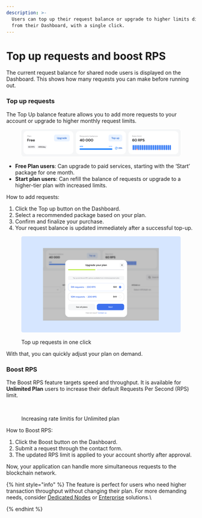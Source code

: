 ```yaml
---
description: >-
  Users can top up their request balance or upgrade to higher limits directly
  from their Dashboard, with a single click.
---
```


# Top up requests and boost RPS

The current request balance for shared node users is displayed on the Dashboard. This shows how many requests you can make before running out.

### Top up requests

The Top Up balance feature allows you to add more requests to your account or upgrade to higher monthly request limits.

<figure><img src="../../.gitbook/assets/Docs_TopUp(free plan).jpg" alt="managing GetBlock RPC node plans"><figcaption></figcaption></figure>

* **Free Plan users**: Can upgrade to paid services, starting with the ‘Start’ package for one month.
* **Start plan users**: Can refill the balance of requests or upgrade to a higher-tier plan with increased limits.

How to add requests:

1. Click the Top up button on the Dashboard.
2. Select a recommended package based on your plan.
3. Confirm and finalize your purchase.
4. Your request balance is updated immediately after a successful top-up.

<figure><img src="../../.gitbook/assets/Docs_how_to_top_up(free plan).svg" alt="How to add requests to your RPC node package"><figcaption><p>Top up requests in one click</p></figcaption></figure>

With that, you can quickly adjust your plan on demand.

### Boost RPS

The Boost RPS feature targets speed and throughput. It is available for **Unlimited Plan** users to increase their default Requests Per Second (RPS) limit.&#x20;

<figure><img src="../../.gitbook/assets/Docs_unlim_BoostRPS.svg" alt=""><figcaption><p>Increasing rate limitis for Unlimited plan</p></figcaption></figure>

How to Boost RPS:

1. Click the Boost button on the Dashboard.
2. Submit a request through the contact form.
3. The updated RPS limit is applied to your account shortly after approval.

Now, your application can handle more simultaneous requests to the blockchain network.&#x20;

{% hint style="info" %}
The feature is perfect for users who need higher transaction throughput without changing their plan. For more demanding needs, consider [Dedicated Nodes](https://getblock.io/dedicated-nodes/) or [Enterprise](https://getblock.io/enterprise-api/) solutions.\

{% endhint %}
